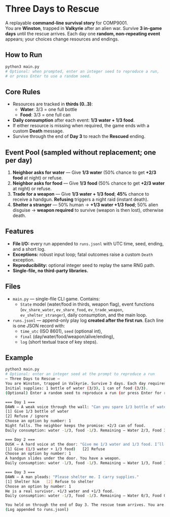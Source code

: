 # Three Days to Rescue

A replayable **command-line survival story** for COMP9001.  
You are **Winston**, trapped in **Valkyrie** after an alien war. Survive **3 in-game days** until the rescue arrives. Each day one **random, non-repeating event** appears; your choices change resources and endings.

## How to Run
```bash
python3 main.py
# Optional: when prompted, enter an integer seed to reproduce a run,
# or press Enter to use a random seed.
```

## Core Rules
- Resources are tracked in **thirds (0..3)**:
  - **Water**: 3/3 = one full bottle
  - **Food**: 3/3 = one full can
- **Daily consumption** after each event: **1/3 water + 1/3 food**.
- If either resource is missing when required, the game ends with a custom **Death** message.
- Survive through the end of **Day 3** to reach the **Rescued** ending.

## Event Pool (sampled without replacement; one per day)
1. **Neighbor asks for water** — Give **1/3 water** (50% chance to get **+2/3 food** at night) or refuse.  
2. **Neighbor asks for food** — Give **1/3 food** (50% chance to get **+2/3 water** at night) or refuse.  
3. **Trade for a weapon** — Give **1/3 water + 1/3 food**; **45%** chance to receive a handgun. **Refusing** triggers a night raid (instant death).  
4. **Shelter a stranger** — 50% human → **+1/3 water +1/3 food**; 50% alien disguise → **weapon required** to survive (weapon is then lost), otherwise death.

## Features
- **File I/O:** every run appended to `runs.jsonl` with UTC time, seed, ending, and a short log.  
- **Exceptions:** robust input loop; fatal outcomes raise a custom `Death` exception.  
- **Reproducibility:** optional integer seed to replay the same RNG path.  
- **Single-file, no third-party libraries.**

## Files
- `main.py` — single-file CLI game. Contains:
  - `State` model (water/food in thirds, weapon flag), event functions
    (`ev_share_water`, `ev_share_food`, `ev_trade_weapon`, `ev_shelter_stranger`),
    daily consumption, and the main loop.
- `runs.jsonl` — append-only play log **created after the first run**.
  Each line is one JSON record with:
  - `time_utc` (ISO 8601), `seed` (optional int),
  - `final` (day/water/food/weapon/alive/ending),
  - `log` (short textual trace of key steps).

## Example
```bash
python3 main.py
# Optional: enter an integer seed at the prompt to reproduce a run
— Three Days to Rescue —
You are Winston, trapped in Valkyrie. Survive 3 days. Each day requires at least 1/3 water and 1/3 food.
Initial supplies: 1 bottle of water (3/3), 1 can of food (3/3).
(Optional) Enter a random seed to reproduce a run (or press Enter for random): 42

=== Day 1 ===
DAWN — A weak voice through the wall: "Can you spare 1/3 bottle of water? I’ll repay with food tonight."
[1] Give 1/3 bottle of water
[2] Refuse / ignore
Choose an option by number: 1
Night falls. The neighbor keeps the promise: +2/3 can of food.
Daily consumption: water -1/3, food -1/3. Remaining — Water 2/3, Food 3/3.

=== Day 2 ===
DUSK — A hard voice at the door: "Give me 1/3 water and 1/3 food. I’ll give you a weapon."
[1] Give (1/3 water + 1/3 food)   [2] Refuse
Choose an option by number: 1
A handgun slides under the door. You have a weapon.
Daily consumption: water -1/3, food -1/3. Remaining — Water 1/3, Food 1/3.

=== Day 3 ===
DAWN — A man pleads: "Please shelter me. I carry supplies."
[1] Shelter him   [2] Refuse to shelter
Choose an option by number: 1
He is a real survivor. +1/3 water and +1/3 food.
Daily consumption: water -1/3, food -1/3. Remaining — Water 0/3, Food 0/3.

You held on through the end of Day 3. The rescue team arrives. You are saved!
(Log appended to runs.jsonl)
